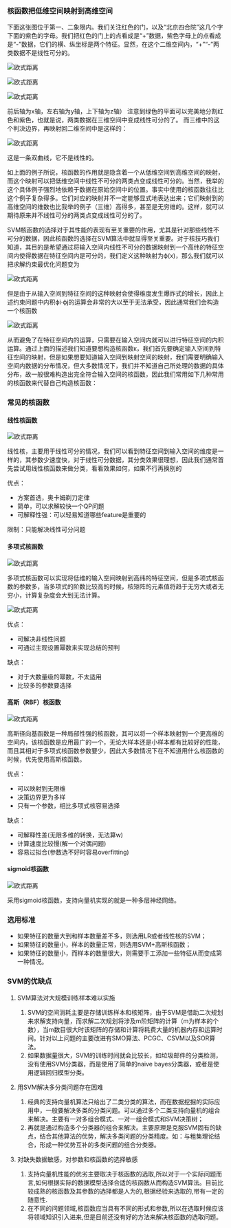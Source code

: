 ### 核函数把低维空间映射到高维空间

下面这张图位于第一、二象限内。我们关注红色的门，以及“北京四合院”这几个字下面的紫色的字母。我们把红色的门上的点看成是“+”数据，紫色字母上的点看成是“-”数据，它们的横、纵坐标是两个特征。显然，在这个二维空间内，“+”“-”两类数据不是线性可分的。

![欧式距离](../../images/svm_k1.png)

![欧式距离](../../images/svm_k.png)

![欧式距离](../../images/svm_k2.png)

前后轴为x轴，左右轴为y轴，上下轴为z轴）
注意到绿色的平面可以完美地分割红色和紫色，也就是说，两类数据在三维空间中变成线性可分的了。
而三维中的这个判决边界，再映射回二维空间中是这样的：

![欧式距离](../../images/svm_k3.png)

这是一条双曲线，它不是线性的。

如上面的例子所说，核函数的作用就是隐含着一个从低维空间到高维空间的映射，而这个映射可以把低维空间中线性不可分的两类点变成线性可分的。当然，我举的这个具体例子强烈地依赖于数据在原始空间中的位置。事实中使用的核函数往往比这个例子复杂得多。它们对应的映射并不一定能够显式地表达出来；它们映射到的高维空间的维数也比我举的例子（三维）高得多，甚至是无穷维的。这样，就可以期待原来并不线性可分的两类点变成线性可分的了。

SVM核函数的选择对于其性能的表现有至关重要的作用，尤其是针对那些线性不可分的数据，因此核函数的选择在SVM算法中就显得至关重要。对于核技巧我们知道，其目的是希望通过将输入空间内线性不可分的数据映射到一个高纬的特征空间内使得数据在特征空间内是可分的，我们定义这种映射为ϕ(x)，那么我们就可以把求解约束最优化问题变为

![欧式距离](../../images/svm_k6.png)

但是由于从输入空间到特征空间的这种映射会使得维度发生爆炸式的增长，因此上述约束问题中内积ϕi⋅ϕj的运算会非常的大以至于无法承受，因此通常我们会构造一个核函数

![欧式距离](../../images/svm_k5.png)

从而避免了在特征空间内的运算，只需要在输入空间内就可以进行特征空间的内积运算。通过上面的描述我们知道要想构造核函数κ，我们首先要确定输入空间到特征空间的映射，但是如果想要知道输入空间到映射空间的映射，我们需要明确输入空间内数据的分布情况，但大多数情况下，我们并不知道自己所处理的数据的具体分布，故一般很难构造出完全符合输入空间的核函数，因此我们常用如下几种常用的核函数来代替自己构造核函数：

### 常见的核函数

#### 线性核函数

![欧式距离](../../images/svm_k7.png)

线性核，主要用于线性可分的情况，我们可以看到特征空间到输入空间的维度是一样的，其参数少速度快，对于线性可分数据，其分类效果很理想，因此我们通常首先尝试用线性核函数来做分类，看看效果如何，如果不行再换别的

优点：
- 方案首选，奥卡姆剃刀定律
- 简单，可以求解较快一个QP问题
- 可解释性强：可以轻易知道哪些feature是重要的

限制：只能解决线性可分问题

#### 多项式核函数

![欧式距离](../../images/svm_k8.png)

多项式核函数可以实现将低维的输入空间映射到高纬的特征空间，但是多项式核函数的参数多，当多项式的阶数比较高的时候，核矩阵的元素值将趋于无穷大或者无穷小，计算复杂度会大到无法计算。

![欧式距离](../../images/svm_k11.png)

优点：
- 可解决非线性问题
- 可通过主观设置幂数来实现总结的预判
  
缺点：
- 对于大数量级的幂数，不太适用
- 比较多的参数要选择

#### 高斯（RBF）核函数

![欧式距离](../../images/svm_k9.png)

高斯径向基函数是一种局部性强的核函数，其可以将一个样本映射到一个更高维的空间内，该核函数是应用最广的一个，无论大样本还是小样本都有比较好的性能，而且其相对于多项式核函数参数要少，因此大多数情况下在不知道用什么核函数的时候，优先使用高斯核函数。

优点：
- 可以映射到无限维
- 决策边界更为多样
- 只有一个参数，相比多项式核容易选择
  
缺点：
- 可解释性差(无限多维的转换，无法算w)
- 计算速度比较慢(解一个对偶问题)
- 容易过拟合(参数选不好时容易overfitting)

#### sigmoid核函数

![欧式距离](../../images/svm_k10.png)

采用sigmoid核函数，支持向量机实现的就是一种多层神经网络。


### 选用标准
- 如果特征的数量大到和样本数量差不多，则选用LR或者线性核的SVM；
- 如果特征的数量小，样本的数量正常，则选用SVM+高斯核函数；
- 如果特征的数量小，而样本的数量很大，则需要手工添加一些特征从而变成第一种情况。

### SVM的优缺点

1. SVM算法对大规模训练样本难以实施
   
    1. SVM的空间消耗主要是存储训练样本和核矩阵，由于SVM是借助二次规划来求解支持向量，而求解二次规划将涉及m阶矩阵的计算（m为样本的个数），当m数目很大时该矩阵的存储和计算将耗费大量的机器内存和运算时间。针对以上问题的主要改进有SMO算法、PCGC、CSVM以及SOR算法。
    2. 如果数据量很大，SVM的训练时间就会比较长，如垃圾邮件的分类检测，没有使用SVM分类器，而是使用了简单的naive bayes分类器，或者是使用逻辑回归模型分类。

2. 用SVM解决多分类问题存在困难
    1. 经典的支持向量机算法只给出了二类分类的算法，而在数据挖掘的实际应用中，一般要解决多类的分类问题。可以通过多个二类支持向量机的组合来解决。主要有一对多组合模式、一对一组合模式和SVM决策树；
    2. 再就是通过构造多个分类器的组合来解决。主要原理是克服SVM固有的缺点，结合其他算法的优势，解决多类问题的分类精度。如：与粗集理论结合，形成一种优势互补的多类问题的组合分类器。

3. 对缺失数据敏感，对参数和核函数的选择敏感
    1. 支持向量机性能的优劣主要取决于核函数的选取,所以对于一个实际问题而言,如何根据实际的数据模型选择合适的核函数从而构造SVM算法。目前比较成熟的核函数及其参数的选择都是人为的,根据经验来选取的,带有一定的随意性.
    2. 在不同的问题领域,核函数应当具有不同的形式和参数,所以在选取时候应该将领域知识引入进来,但是目前还没有好的方法来解决核函数的选取问题。